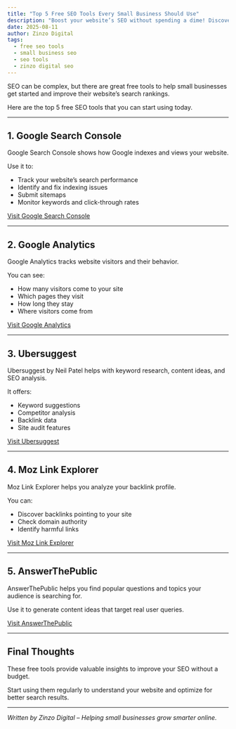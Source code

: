 ```yaml
---
title: "Top 5 Free SEO Tools Every Small Business Should Use"
description: "Boost your website’s SEO without spending a dime! Discover the top free SEO tools perfect for small businesses."
date: 2025-08-11
author: Zinzo Digital
tags:
  - free seo tools
  - small business seo
  - seo tools
  - zinzo digital seo
---
```


SEO can be complex, but there are great free tools to help small businesses get started and improve their website’s search rankings.

Here are the top 5 free SEO tools that you can start using today.

---

## 1. Google Search Console

Google Search Console shows how Google indexes and views your website.

Use it to:

- Track your website’s search performance  
- Identify and fix indexing issues  
- Submit sitemaps  
- Monitor keywords and click-through rates

[Visit Google Search Console](https://search.google.com/search-console)

---

## 2. Google Analytics

Google Analytics tracks website visitors and their behavior.

You can see:

- How many visitors come to your site  
- Which pages they visit  
- How long they stay  
- Where visitors come from

[Visit Google Analytics](https://analytics.google.com)

---

## 3. Ubersuggest

Ubersuggest by Neil Patel helps with keyword research, content ideas, and SEO analysis.

It offers:

- Keyword suggestions  
- Competitor analysis  
- Backlink data  
- Site audit features

[Visit Ubersuggest](https://neilpatel.com/ubersuggest/)

---

## 4. Moz Link Explorer

Moz Link Explorer helps you analyze your backlink profile.

You can:

- Discover backlinks pointing to your site  
- Check domain authority  
- Identify harmful links

[Visit Moz Link Explorer](https://moz.com/link-explorer)

---

## 5. AnswerThePublic

AnswerThePublic helps you find popular questions and topics your audience is searching for.

Use it to generate content ideas that target real user queries.

[Visit AnswerThePublic](https://answerthepublic.com)

---

## Final Thoughts

These free tools provide valuable insights to improve your SEO without a budget.

Start using them regularly to understand your website and optimize for better search results.

---

*Written by Zinzo Digital – Helping small businesses grow smarter online.*